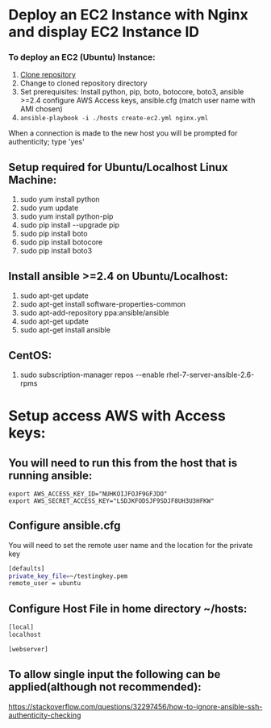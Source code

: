 # Deploy an EC2 Instance with Nginx and display EC2 Instance ID

### To deploy an EC2 (Ubuntu) Instance:

1.  [Clone repository](https://github.com/scottgbailey/create-ec2)
1.  Change to cloned repository directory
1.  Set prerequisites: Install python, pip, boto, botocore, boto3, ansible >=2.4 configure AWS Access keys, ansible.cfg (match user name with AMI chosen)
1.  `ansible-playbook -i ./hosts create-ec2.yml nginx.yml`

When a connection is made to the new host you will be prompted for authenticity; type 'yes'

## Setup required for Ubuntu/Localhost Linux Machine:

1.  sudo yum install python
1.  sudo yum update
1.  sudo yum install python-pip
1.  sudo pip install --upgrade pip
1.  sudo pip install boto
1.  sudo pip install botocore
1.  sudo pip install boto3

## Install ansible >=2.4 on Ubuntu/Localhost:

1.  sudo apt-get update
1.  sudo apt-get install software-properties-common
1.  sudo apt-add-repository ppa:ansible/ansible
1.  sudo apt-get update
1.  sudo apt-get install ansible

## CentOS:

1.  sudo subscription-manager repos --enable rhel-7-server-ansible-2.6-rpms

# Setup access AWS with Access keys:

## You will need to run this from the host that is running ansible:

```
export AWS_ACCESS_KEY_ID="NUHKOIJFOJF9GFJDO"
export AWS_SECRET_ACCESS_KEY="LSDJKFODSJF9SDJF8UH3U3HFKW"
```

## Configure ansible.cfg

You will need to set the remote user name and the location for the private key

```bash
[defaults]
private_key_file=~/testingkey.pem
remote_user = ubuntu
```

## Configure Host File in home directory ~/hosts:

```bash
[local]
localhost

[webserver]
```

## To allow single input the following can be applied(although not recommended):

https://stackoverflow.com/questions/32297456/how-to-ignore-ansible-ssh-authenticity-checking

